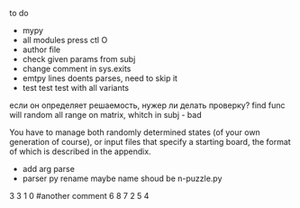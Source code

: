 to do

* mypy
* all modules press ctl O
* author file
* check given params from subj
* change comment in sys.exits
* emtpy lines doents parses, need to skip it
* test test test with all variants

если  он определяет решаемость, нужер ли делать проверку?
find funс will random all range on matrix, whitch in subj - bad

You have to manage both randomly determined states (of your own generation of
course), or input files that specify a starting board, the format of which is described
in the appendix.

* add arg parse
* parser py rename maybe name shoud be n-puzzle.py

[//]: # (# PONIES)
3
3 1 0 #another comment
6 8 7
2 5 4
